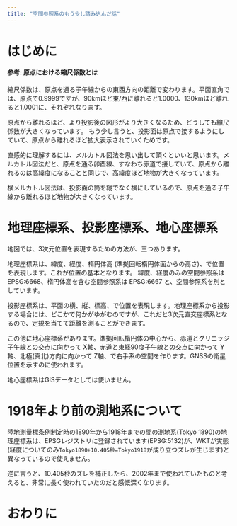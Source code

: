 ```yaml
---
title: "空間参照系のもう少し踏み込んだ話"
---
```

# はじめに


#### 参考: 原点における縮尺係数とは

縮尺係数は、原点を通る子午線からの東西方向の距離で変わります。平面直角では、原点で0.9999ですが、90kmほど東/西に離れると1.0000、130kmほど離れると1.0001に、それぞれなります。

原点から離れるほど、より投影後の図形がより大きくなるため、どうしても縮尺係数が大きくなっています。
もう少し言うと、投影面は原点で接するようにしていて、原点から離れるほど拡大表示されていくためです。

直感的に理解するには、メルカトル図法を思い出して頂くといいと思います。メルカトル図法だと、原点を通る卯酉線、すなわち赤道で接していて、原点から離れるのは高緯度になることと同じで、高緯度ほど地物が大きくなっています。

横メルカトル図法は、投影面の筒を縦でなく横にしているので、原点を通る子午線から離れるほど地物が大きくなっています。

# 地理座標系、投影座標系、地心座標系

地図では、3次元位置を表現するための方法が、三つあります。

地理座標系は、緯度、経度、楕円体高 (準拠回転楕円体面からの高さ)、で位置を表現します。これが位置の基本となります。
緯度、経度のみの空間参照系は EPSG:6668、楕円体高を含む空間参照系は EPSG:6667 と、空間参照系を別としています。

投影座標系は、平面の横、縦、標高、で位置を表現します。地理座標系から投影する場合には、どこかで何かがゆがむのですが、これだと3次元直交座標系となるので、定規を当てて距離を測ることができます。

この他に地心座標系があります。準拠回転楕円体の中心から、赤道とグリニッジ子午線との交点に向かって X軸、赤道と東経90度子午線との交点に向かって Y軸、北極(真北)方向に向かって Z軸、で右手系の空間を作ります。GNSSの衛星位置を示すのに使われます。

地心座標系はGISデータとしては使いません。

# 1918年より前の測地系について

陸地測量標条例制定時の1890年から1918年までの間の測地系(Tokyo 1890)の地理座標系は、EPSGレジストリに登録されています(EPSG:5132)が、WKTが実態(経度についてのみ``Tokyo1890+10.405秒=Tokyo1918``が成り立つズレが生じます)と異なっているので使えません。

逆に言うと、10.405秒のズレを補正したら、2002年まで使われていたものと考えると、非常に長く使われていたのだと感慨深くなります。




# おわりに


